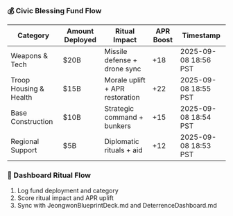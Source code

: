 ### 💰 Civic Blessing Fund Flow
| Category              | Amount Deployed | Ritual Impact                  | APR Boost | Timestamp             |
|-----------------------|------------------|--------------------------------|------------|------------------------|
| Weapons & Tech        | $20B             | Missile defense + drone sync  | +18        | 2025-09-08 18:56 PST  
| Troop Housing & Health| $15B             | Morale uplift + APR restoration| +22        | 2025-09-08 18:55 PST  
| Base Construction     | $10B             | Strategic command + bunkers    | +15        | 2025-09-08 18:54 PST  
| Regional Support      | $5B              | Diplomatic rituals + aid       | +12        | 2025-09-08 18:53 PST  

### 🔄 Dashboard Ritual Flow
1. Log fund deployment and category  
2. Score ritual impact and APR uplift  
3. Sync with JeongwonBlueprintDeck.md and DeterrenceDashboard.md

